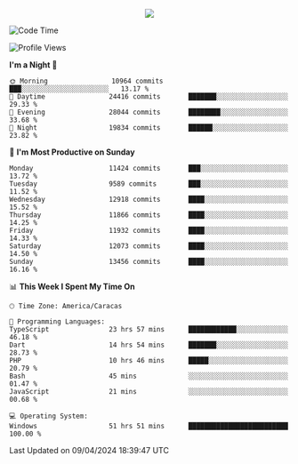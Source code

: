 <p align="center">
  <a href="http://www.github.com/thevacs">
    <img src="https://github-readme-streak-stats.herokuapp.com/?user=thevacs&stroke=ffffff&background=1c1917&ring=0891b2&fire=0891b2&currStreakNum=ffffff&currStreakLabel=0891b2&sideNums=ffffff&sideLabels=ffffff&dates=ffffff&hide_border=true" />
  </a>
</p>

<!--START_SECTION:waka-->
![Code Time](http://img.shields.io/badge/Code%20Time-2%2C349%20hrs%2017%20mins-blue)

![Profile Views](http://img.shields.io/badge/Profile%20Views-0-blue)

**I'm a Night 🦉** 

```text
🌞 Morning                10964 commits       ███░░░░░░░░░░░░░░░░░░░░░░   13.17 % 
🌆 Daytime                24416 commits       ███████░░░░░░░░░░░░░░░░░░   29.33 % 
🌃 Evening                28044 commits       ████████░░░░░░░░░░░░░░░░░   33.68 % 
🌙 Night                  19834 commits       ██████░░░░░░░░░░░░░░░░░░░   23.82 % 
```
📅 **I'm Most Productive on Sunday** 

```text
Monday                   11424 commits       ███░░░░░░░░░░░░░░░░░░░░░░   13.72 % 
Tuesday                  9589 commits        ███░░░░░░░░░░░░░░░░░░░░░░   11.52 % 
Wednesday                12918 commits       ████░░░░░░░░░░░░░░░░░░░░░   15.52 % 
Thursday                 11866 commits       ████░░░░░░░░░░░░░░░░░░░░░   14.25 % 
Friday                   11932 commits       ████░░░░░░░░░░░░░░░░░░░░░   14.33 % 
Saturday                 12073 commits       ████░░░░░░░░░░░░░░░░░░░░░   14.50 % 
Sunday                   13456 commits       ████░░░░░░░░░░░░░░░░░░░░░   16.16 % 
```


📊 **This Week I Spent My Time On** 

```text
🕑︎ Time Zone: America/Caracas

💬 Programming Languages: 
TypeScript               23 hrs 57 mins      ████████████░░░░░░░░░░░░░   46.18 % 
Dart                     14 hrs 54 mins      ███████░░░░░░░░░░░░░░░░░░   28.73 % 
PHP                      10 hrs 46 mins      █████░░░░░░░░░░░░░░░░░░░░   20.79 % 
Bash                     45 mins             ░░░░░░░░░░░░░░░░░░░░░░░░░   01.47 % 
JavaScript               21 mins             ░░░░░░░░░░░░░░░░░░░░░░░░░   00.68 % 

💻 Operating System: 
Windows                  51 hrs 51 mins      █████████████████████████   100.00 % 
```


 Last Updated on 09/04/2024 18:39:47 UTC
<!--END_SECTION:waka-->
